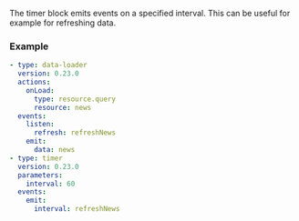 The timer block emits events on a specified interval. This can be useful for example for refreshing
data.

### Example

```yaml
- type: data-loader
  version: 0.23.0
  actions:
    onLoad:
      type: resource.query
      resource: news
  events:
    listen:
      refresh: refreshNews
    emit:
      data: news
- type: timer
  version: 0.23.0
  parameters:
    interval: 60
  events:
    emit:
      interval: refreshNews
```
